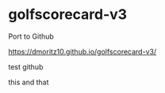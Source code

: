 # golfscorecard-v3
 Port to Github
 
 https://dmoritz10.github.io/golfscorecard-v3/

 test github

 this and that
